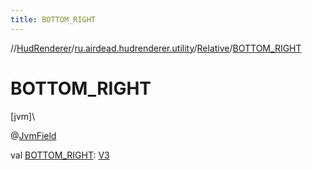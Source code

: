 ```yaml
---
title: BOTTOM_RIGHT
---
```

//[HudRenderer](../../../index.html)/[ru.airdead.hudrenderer.utility](../index.html)/[Relative](index.html)/[BOTTOM_RIGHT](-b-o-t-t-o-m_-r-i-g-h-t.html)



# BOTTOM_RIGHT



[jvm]\




@[JvmField](https://kotlinlang.org/api/latest/jvm/stdlib/kotlin.jvm/-jvm-field/index.html)



val [BOTTOM_RIGHT](-b-o-t-t-o-m_-r-i-g-h-t.html): [V3](../-v3/index.html)




